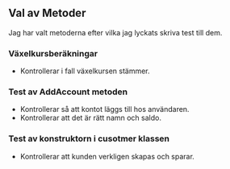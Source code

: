 ## Val av Metoder
Jag har valt metoderna efter vilka jag lyckats skriva test till dem. 

### Växelkursberäkningar
- Kontrollerar i fall växelkursen stämmer. 

### Test av AddAccount metoden
- Kontrollerar så att kontot läggs till hos användaren.
- Kontrollerar att det är rätt namn och saldo. 

### Test av konstruktorn i cusotmer klassen
- Kontrollerar att kunden verkligen skapas och sparar. 




